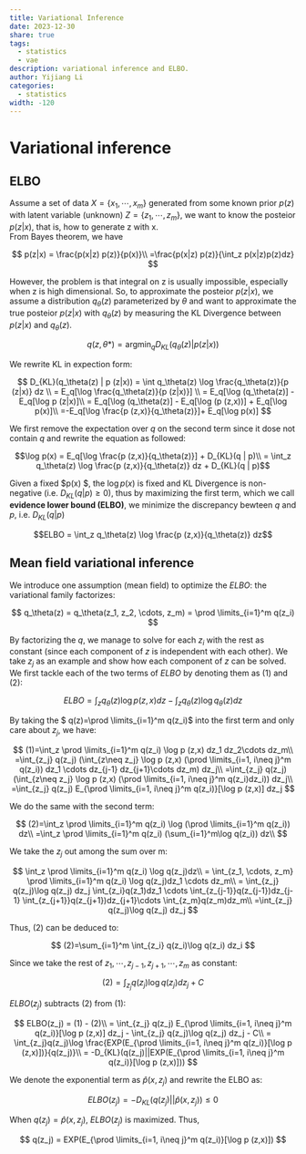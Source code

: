 ```yaml
---
title: Variational Inference
date: 2023-12-30
share: true
tags:
  - statistics
  - vae
description: variational inference and ELBO.
author: Yijiang Li
categories:
  - statistics
width: -120
---
```

# Variational inference  
  
## ELBO  
Assume a set of data $X = \{x_1, \cdots, x_m \}$ generated from some known prior $p(z)$ with latent variable (unknown) $Z=\{z_1, \cdots, z_m \}$, we want to know the posteior $p (z|x)$, that is, how to generate z with x.  
From Bayes theorem, we have  
  
$$  
p(z|x) = \frac{p(x|z) p(z)}{p(x)}\\  
=\frac{p(x|z) p(z)}{\int_z p(x|z)p(z)dz}  
$$  
  
However, the problem is that integral on z is usually impossible, especially when z is high dimensional. So, to approximate the posteior $p (z|x)$, we assume a distribution $q_\theta(z)$ parameterized by $\theta$ and want to approximate the true posteior $p (z|x)$ with $q_\theta(z)$ by measuring the KL Divergence between $p (z|x)$ and $q_\theta(z)$.  
  
$$  
q(z, \theta*) = \operatorname*{argmin}_q D_{KL}(q_\theta(z) | p (z|x))  
$$  
  
We rewrite KL in expection form:  
  
$$  
D_{KL}(q_\theta(z) | p (z|x)) = \int q_\theta(z) \log \frac{q_\theta(z)}{p (z|x)} dz \\  
= E_q[\log \frac{q_\theta(z)}{p (z|x)}] \\  
= E_q[\log (q_\theta(z)] - E_q[\log p (z|x)]\\  
= E_q[\log (q_\theta(z)] - E_q[\log (p (z,x))] + E_q[\log p(x)]\\  
=-E_q[\log \frac{p (z,x)}{q_\theta(z)}]+ E_q[\log p(x)]  
$$  
  
We first remove the expectation over $q$ on the second term since it dose not contain $q$ and rewrite the equation as followed:  
  
$$\log p(x) = E_q[\log \frac{p (z,x)}{q_\theta(z)}] + D_{KL}(q | p)\\  
= \int_z q_\theta(z) \log \frac{p (z,x)}{q_\theta(z)} dz + D_{KL}(q | p)$$  
  
Given a fixed $p(x) $, the $\log p(x)$ is fixed and KL Divergence is non-negative (i.e. $D_{KL}(q | p)\ge 0$), thus by maximizing the first term, which we call **evidence lower bound (ELBO)**, we minimize the discrepancy bewteen $q$ and $p$, i.e. $D_{KL}(q | p)$  
  
$$ELBO = \int_z q_\theta(z) \log \frac{p (z,x)}{q_\theta(z)} dz$$  
  
##  Mean field variational inference  
We introduce one assumption (mean field) to optimize the $ELBO$: the variational family factorizes:  
  
$$  
q_\theta(z) = q_\theta(z_1, z_2, \cdots, z_m) = \prod \limits_{i=1}^m q(z_i)  
$$  
  
By factorizing the $q$, we manage to solve for each $z_i$ with the rest as constant (since each component of $z$ is independent with each other). We take $z_j$ as an example and show how each component of $z$ can be solved. We first tackle each of the two terms of $ELBO$ by denoting them as  (1) and (2):  
  
$$ELBO = \int_z q_\theta(z) \log p (z,x)dz - \int_z q_\theta(z) \log q_\theta(z) dz$$  
  
By taking the $ q(z)=\prod \limits_{i=1}^m q(z_i)$ into the first term and only care about $z_j$, we have:  
  
$$  
(1)=\int_z \prod \limits_{i=1}^m q(z_i) \log p (z,x) dz_1 dz_2\cdots dz_m\\  
=\int_{z_j} q(z_j) (\int_{z\neq z_j} \log p (z,x) (\prod \limits_{i=1, i\neq j}^m q(z_i)) dz_1 \cdots dz_{j-1} dz_{j+1}\cdots dz_m) dz_j\\  
=\int_{z_j} q(z_j) (\int_{z\neq z_j} \log p (z,x) (\prod \limits_{i=1, i\neq j}^m q(z_i)dz_i)) dz_j\\  
=\int_{z_j} q(z_j) E_{\prod \limits_{i=1, i\neq j}^m q(z_i)}[\log p (z,x)] dz_j  
$$  
  
We do the same with the second term:  
  
$$  
(2)=\int_z \prod \limits_{i=1}^m q(z_i) \log (\prod \limits_{i=1}^m q(z_i)) dz\\  
=\int_z \prod \limits_{i=1}^m q(z_i) (\sum_{i=1}^m\log q(z_i))  
dz\\  
$$  
  
We take the $z_j$ out among the sum over m:  
  
$$  
\int_z \prod \limits_{i=1}^m q(z_i) \log q(z_j)dz\\  
= \int_{z_1, \cdots, z_m} \prod \limits_{i=1}^m q(z_i) \log q(z_j)dz_1 \cdots dz_m\\  
= \int_{z_j} q(z_j)\log q(z_j) dz_j \int_{z_i}q(z_1)dz_1 \cdots \int_{z_{j-1}}q(z_{j-1})dz_{j-1} \int_{z_{j+1}}q(z_{j+1})dz_{j+1}\cdots \int_{z_m}q(z_m)dz_m\\  
=\int_{z_j} q(z_j)\log q(z_j) dz_j  
$$  
  
Thus, (2) can be deduced to:  
  
$$  
(2)=\sum_{i=1}^m \int_{z_i} q(z_i)\log q(z_i) dz_i  
$$  
  
Since we take the rest of $z_1, \cdots, z_{j-1}, z_{j+1}, \cdots, z_m$ as constant:  
  
$$  
(2)= \int_{z_j} q(z_j)\log q(z_j) dz_j + C  
$$  
  
$ELBO(z_j)$ subtracts (2) from (1):  
  
$$  
ELBO(z_j) = (1) - (2)\\  
= \int_{z_j} q(z_j) E_{\prod \limits_{i=1, i\neq j}^m q(z_i)}[\log p (z,x)] dz_j - \int_{z_j} q(z_j)\log q(z_j) dz_j - C\\  
= \int_{z_j}q(z_j)\log \frac{EXP(E_{\prod \limits_{i=1, i\neq j}^m q(z_i)}[\log p (z,x)])}{q(z_j)}\\  
= -D_{KL}(q(z_j)||EXP(E_{\prod \limits_{i=1, i\neq j}^m q(z_i)}[\log p (z,x)]))  
$$  
  
We denote the exponential term as $\hat p (x, z_j)$ and rewrite the ELBO as:  
  
$$  
ELBO(z_j) = -D_{KL}(q(z_j)||\hat p (x, z_j))\le 0  
$$  
  
When $q(z_j)=\hat p (x, z_j)$, $ELBO(z_j)$ is maximized. Thus,  
  
$$  
q(z_j) = EXP(E_{\prod \limits_{i=1, i\neq j}^m q(z_i)}[\log p (z,x)])  
$$